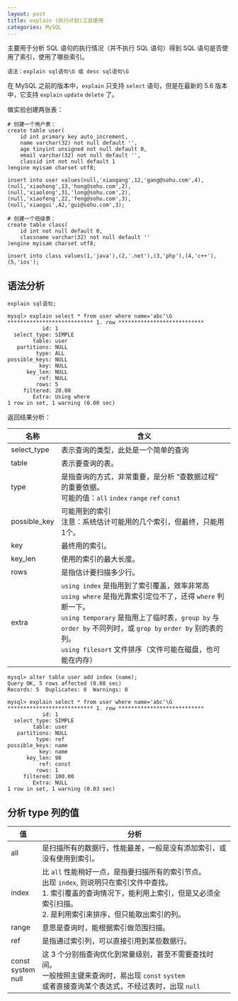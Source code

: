 ```yaml
---
layout: post
title: explain (执行计划)工具使用
categories: MySQL
---
```


主要用于分析 SQL 语句的执行情况（并不执行 SQL 语句）得到 SQL 语句是否使用了索引，使用了哪些索引。

```
语法：explain sql语句\G 或 desc sql语句\G
```

在 MySQL 之前的版本中，`explain` 只支持 `select` 语句，但是在最新的 5.6 版本中，它支持 `explain` `update` `delete` 了。

做实验创建两张表：

```
# 创建一个用户表：
create table user(
    id int primary key auto_increment,
    name varchar(32) not null default '',
    age tinyint unsigned not null default 0,
    email varchar(32) not null default '',
    classid int not null default 1
)engine myisam charset utf8;

insert into user values(null,'xiaogang',12,'gang@sohu.com',4),
(null,'xiaohong',13,'hong@sohu.com',2),
(null,'xiaolong',31,'long@sohu.com',2),
(null,'xiaofeng',22,'feng@sohu.com',3),
(null,'xiaogui',42,'gui@sohu.com',3);

# 创建一个班级表：
create table class(
    id int not null default 0,
    classname varchar(32) not null default ''
)engine myisam charset utf8;

insert into class values(1,'java'),(2,'.net'),(3,'php'),(4,'c++'),(5,'ios');
```

## 语法分析

```
explain sql语句;
```

```
mysql> explain select * from user where name='abc'\G
*************************** 1. row ***************************
           id: 1
  select_type: SIMPLE
        table: user
   partitions: NULL
         type: ALL
possible_keys: NULL
          key: NULL
      key_len: NULL
          ref: NULL
         rows: 5
     filtered: 20.00
        Extra: Using where
1 row in set, 1 warning (0.00 sec)
```

返回结果分析：

| 名称 | 含义 |
| -- | -- |
| select_type | 表示查询的类型，此处是一个简单的查询 |
| table | 表示要查询的表。 |
| type | 是指查询的方式，非常重要，是分析 “查数据过程” 的重要依据。<br>可能的值：`all` `index` `range` `ref` `const` |
| possible_key | 可能用到的索引<br>注意：系统估计可能用的几个索引，但最终，只能用1个。 |
| key | 最终用的索引。 |
| key_len | 使用的索引的最大长度。 |
| rows | 是指估计要扫描多少行。 |
| extra | `using index` 是指用到了索引覆盖，效率非常高 <br>`using where` 是指光靠索引定位不了，还得 `where` 判断一下。 <br>`using temporary` 是指用上了临时表，`group by` 与 `order by` 不同列时，或 `grop by` `order by` 别的表的列。 <br>`using filesort` 文件排序（文件可能在磁盘，也可能在内存） |

```
mysql> alter table user add index (name);
Query OK, 5 rows affected (0.08 sec)
Records: 5  Duplicates: 0  Warnings: 0

mysql> explain select * from user where name='abc'\G
*************************** 1. row ***************************
           id: 1
  select_type: SIMPLE
        table: user
   partitions: NULL
         type: ref
possible_keys: name
          key: name
      key_len: 98
          ref: const
         rows: 1
     filtered: 100.00
        Extra: NULL
1 row in set, 1 warning (0.03 sec)
```

## 分析 type 列的值

| 值 | 分析 |
| -- | -- |
| all | 是扫描所有的数据行，性能最差，一般是没有添加索引，或没有使用到索引。 |
| index | 比 `all` 性能稍好一点，是指要扫描所有的索引节点。<br>出现 `index`, 则说明只在索引文件中查找。<br>1. 索引覆盖的查询情况下，能利用上索引，但是又必须全索引扫描。<br>2. 是利用索引来排序，但只能取出索引的列。 |
| range | 意思是查询时，能根据索引做范围扫描。 |
| ref | 是指通过索引列，可以直接引用到某些数据行。 |
| const<br>system<br>null | 这 3 个分别指查询优化到常量级别，甚至不需要查找时间。<br>一般按照主键来查询时，易出现 `const` `system`<br>或者直接查询某个表达式，不经过表时，出现 `null` |